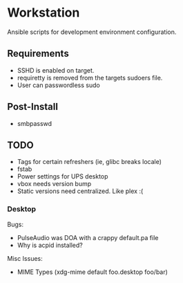 Workstation
===========

Ansible scripts for development environment configuration.

## Requirements
* SSHD is enabled on target.
* requiretty is removed from the targets sudoers file.
* User can passwordless sudo

## Post-Install
* smbpasswd

## TODO
* Tags for certain refreshers (ie, glibc breaks locale)
* fstab
* Power settings for UPS desktop
* vbox needs version bump
* Static versions need centralized. Like plex :(

### Desktop
Bugs:
* PulseAudio was DOA with a crappy default.pa file
* Why is acpid installed?

Misc Issues:
* MIME Types (xdg-mime default foo.desktop foo/bar)
